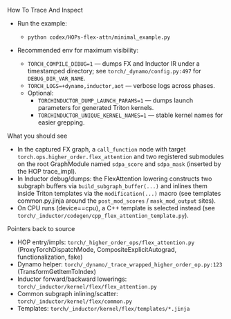 How To Trace And Inspect

- Run the example:
  - `python codex/HOPs-flex-attn/minimal_example.py`

- Recommended env for maximum visibility:
  - `TORCH_COMPILE_DEBUG=1` — dumps FX and Inductor IR under a timestamped directory; see `torch/_dynamo/config.py:497` for `DEBUG_DIR_VAR_NAME`.
  - `TORCH_LOGS=+dynamo,inductor,aot` — verbose logs across phases.
  - Optional:
    - `TORCHINDUCTOR_DUMP_LAUNCH_PARAMS=1` — dumps launch parameters for generated Triton kernels.
    - `TORCHINDUCTOR_UNIQUE_KERNEL_NAMES=1` — stable kernel names for easier grepping.

What you should see

- In the captured FX graph, a `call_function` node with target `torch.ops.higher_order.flex_attention` and two registered submodules on the root GraphModule named `sdpa_score` and `sdpa_mask` (inserted by the HOP trace_impl).
- In Inductor debug/dumps: the FlexAttention lowering constructs two subgraph buffers via `build_subgraph_buffer(...)` and inlines them inside Triton templates via the `modification(...)` macro (see templates common.py.jinja around the `post_mod_scores` / `mask_mod_output` sites).
- On CPU runs (device==cpu), a C++ template is selected instead (see `torch/_inductor/codegen/cpp_flex_attention_template.py`).

Pointers back to source

- HOP entry/impls: `torch/_higher_order_ops/flex_attention.py` (ProxyTorchDispatchMode, CompositeExplicitAutograd, functionalization, fake)
- Dynamo helper: `torch/_dynamo/_trace_wrapped_higher_order_op.py:123` (TransformGetItemToIndex)
- Inductor forward/backward lowerings: `torch/_inductor/kernel/flex/flex_attention.py`
- Common subgraph inlining/scatter: `torch/_inductor/kernel/flex/common.py`
- Templates: `torch/_inductor/kernel/flex/templates/*.jinja`

